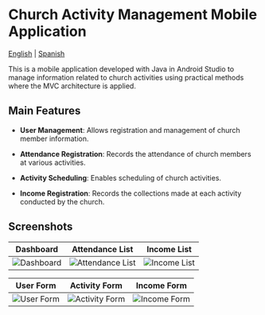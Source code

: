 # Church Activity Management Mobile Application

[English](./README.md) | [Spanish](./README.es.md)

This is a mobile application developed with Java in Android Studio to manage information related to church activities using practical methods where the MVC architecture is applied.

## Main Features

- **User Management**: Allows registration and management of church member information.

- **Attendance Registration**: Records the attendance of church members at various activities.

- **Activity Scheduling**: Enables scheduling of church activities.

- **Income Registration**: Records the collections made at each activity conducted by the church.

## Screenshots

| **Dashboard** | **Attendance List** | **Income List** |
|:-------------------:|:--------------------------:|:----------------:|
| ![Dashboard](./screenshots/Dashboard.png) | ![Attendance List](./screenshots/ListadoAsistencias.png) | ![Income List](./screenshots/ListadoIngresos.png) |

| **User Form** | **Activity Form** | **Income Form** |
|:-----------------------:|:---------------------------------:|:--------------------------------------:|
| ![User Form](./screenshots/FormUsuarios.png) | ![Activity Form](./screenshots/FormActividades.png) | ![Income Form](./screenshots/FormIngresos.png) |
